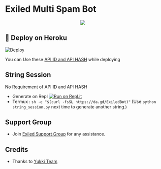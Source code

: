 # Exiled Multi Spam Bot 

<p align="center">
  <img src="https://telegra.ph/file/ddde6158d981709d5ad82.jpg">
</p>

## 🚀 Deploy on Heroku 
[![Deploy](https://www.herokucdn.com/deploy/button.svg)](https://dashboard.heroku.com/new?template=https%3A%2F%2Fgithub.com%2FTeamExiled%2FExiledMultiSpamBot)

You can Use these [API ID and API HASH](https://t.me/Exiledfighters/1184) while deploying

## String Session
No Requirement of API ID and API HASH

   - Generate on Repl [![Run on Repl.it](https://repl.it/badge/github/ExiledBot/ExiledSpamBot)](https://replit.com/@ExiledBot/ExiledSpamBot)
   - Termux : `sh -c "$(curl -fsSL https://da.gd/ExiledBot)"` (Use `python string_session.py` next time to generate another string.)


## Support Group
   - Join [Exiled Support Group](https://t.me/Exiledfighters) for any assistance.
## Credits
   - Thanks to [Yukki Team](https://github.com/yukkiBot).
